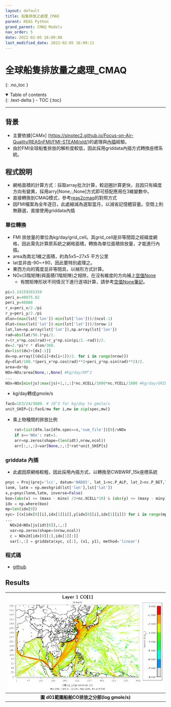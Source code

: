 ```yaml
---
layout: default
title: 船隻排放之處理_CMAQ
parent: REAS Python
grand_parent: CMAQ Models
nav_order: 5
date: 2022-02-05 16:09:08
last_modified_date: 2022-02-05 16:09:11
---
```


# 全球船隻排放量之處理_CMAQ
{: .no_toc }

<details open markdown="block">
  <summary>
    Table of contents
  </summary>
  {: .text-delta }
- TOC
{:toc}
</details>

---

## 背景
- 主要依據[CAMx] (https://sinotec2.github.io/Focus-on-Air-Quality/REASnFMI/FMI-STEAM/old/)的處理與[內插](https://sinotec2.github.io/Focus-on-Air-Quality/GridModels/LAND/Soils)經驗。
- 由於FMI全球船隻排放的解析度較低，因此採用griddata內插方式轉換座標系統。

## 程式說明
- 網格面積的計算方式：採取array批次計算，較迴圈計算更快，且因只有緯度方向有變異，採用arry[None,:,None]方式即可搭配應用在3維變數中。
- 直接轉換到CMAQ模式，參考[reas2cmaq](https://sinotec2.github.io/Focus-on-Air-Quality/REASnFMI/REAS/reas2cmaq/)的對照方式
- 因FMI檔案為全年逐日，此處縮減為選取當月，以減省記憶體容量。空間上則無篩選，直接使用griddata內插

### 單位轉換
- FMI 排放量的單位為kg/day/grid_cell。其grid_cell是非等間距之經緯度網格，因此需先計算原系統之網格面積，轉換為單位面積排放量，才能進行內插。
- area為南北1維之面積，約為5x5~27x5 平方公里
- lat並非由-90~+90，因此要特別處理之。
- 東西方向的寬度並非等間具，以梯形方式計算。
- NOx(3階矩陣)與面積(1階矩陣)之相除，在沒有維度的方向補上[空值None](https://www.796t.com/post/ZWNndnc=.html)
  - 有關矩陣形狀不同情況下進行逐項計算，請參考[空值None筆記]()。

```python
pi=3.14159265359
peri_x=40075.02
peri_y=40008
r_x=peri_x/2./pi
r_y=peri_y/2./pi
dlon=(max(lst['lon'])-min(lst['lon']))/(ncol-1)
dlat=(max(lst['lat'])-min(lst['lat']))/(nrow-1)
lat,lon=np.array(lst['lat']),np.array(lst['lon'])
rad=abs(lat/90.)*pi/2.
r=(r_x*np.cos(rad)+r_y*np.sin(pi/2.-rad))/2.
dx=2.*pi*r * dlon/360.
dx=list(dx)+[dx[-1]]
dx=np.array([(dx[i]+dx[i+1])/2. for i in range(nrow)])  
dy=dlat/180.*(peri_x*np.cos(rad)**2+peri_y*np.sin(rad)**2)/2.
area=dx*dy
NOx=NOx/area[None,:,None] #kg/day/KM^2
...
NOx=NOx[min(js):max(js)+1,:,:]*nc.XCELL/1000*nc.YCELL/1000 #kg/day/GRID-CELL
```
- kg/day轉成gmole/s

```python
facG=1E3/24/3600. # 10^3 for kg/day to gmole/s
unit_SHIP={i:facG/mw for i,mw in zip(spec,mw)}
```
- 乘上物種間的排放比例
```python
    rat=list(dfm.loc[dfm.spec==s,'sum_file'])[0]/vNOx
    if s=='NOx': rat=1.
    arr=np.zeros(shape=(len(idt),nrow,ncol))
    arr[:,:,:]=var[None,:,:]*rat*unit_SHIP[s]
```    

### griddata 內插
- 此處因原網格較粗，因此採用內插方式，以轉換至CWBWRF_15k座標系統

```python
pnyc = Proj(proj='lcc', datum='NAD83', lat_1=nc.P_ALP, lat_2=nc.P_BET,lat_0=nc.YCENT, lon_0=nc.XCENT, x_0=0, y_0=0.0)
lonm, latm = np.meshgrid(lst['lon'],lst['lat'])
x,y=pnyc(lonm,latm, inverse=False)
boo=(abs(x) <= (maxx - minx) /2+nc.XCELL*10) & (abs(y) <= (maxy - miny) /2+nc.YCELL*10)
idx = np.where(boo)
mp=len(idx[0])
xyc= [(x[idx[0][i],idx[1][i]],y[idx[0][i],idx[1][i]]) for i in range(mp)]
...
  NOx2d=NOx[js[idt[0]],:,:]
  var=np.zeros(shape=(nrow,ncol))
  c = NOx2d[idx[0][:],idx[1][:]]
  var[:,:] = griddata(xyc, c[:], (x1, y1), method='linear')
```



### 程式碼
- [github](https://github.com/sinotec2/cmaq_relatives/blob/master/emis/ship2cmaq.py)


## Results

| ![ship_co.PNG](https://github.com/sinotec2/Focus-on-Air-Quality/raw/main/assets/images/ship_co.PNG) |
|:--:|
| <b>圖 d01範圍船舶CO排放之分部(log gmole/s)</b>|  



